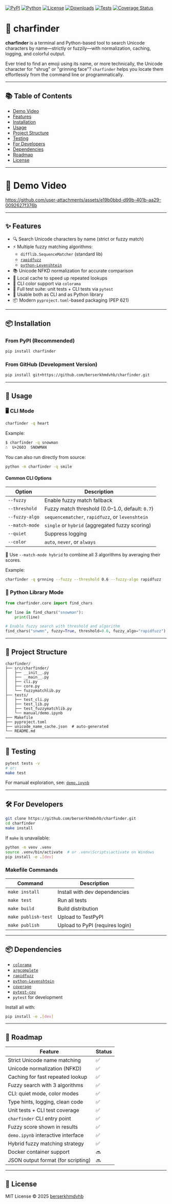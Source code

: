 [![PyPI](https://img.shields.io/pypi/v/charfinder)](https://pypi.org/project/charfinder/)
[![Python](https://img.shields.io/pypi/pyversions/charfinder)](https://pypi.org/project/charfinder/)
[![License](https://img.shields.io/github/license/berserkhmdvhb/charfinder)](LICENSE)
[![Downloads](https://static.pepy.tech/badge/charfinder/month)](https://pepy.tech/project/charfinder)
[![Tests](https://github.com/berserkhmdvhb/charfinder/actions/workflows/tests.yml/badge.svg)](https://github.com/berserkhmdvhb/charfinder/actions/workflows/tests.yml)
[![Coverage Status](https://coveralls.io/repos/github/berserkhmdvhb/charfinder/badge.svg?branch=main)](https://coveralls.io/github/berserkhmdvhb/charfinder?branch=main)

# 🔎 charfinder

**charfinder** is a terminal and Python-based tool to search Unicode characters by name—strictly or fuzzily—with normalization, caching, logging, and colorful output.

Ever tried to find an emoji using its name, or more technically, the Unicode character for "shrug" or "grinning face"? `charfinder` helps you locate them effortlessly from the command line or programmatically.

---

## 📚 Table of Contents

- [Demo Video](#-demo-video)
- [Features](#-features)
- [Installation](#-installation)
- [Usage](#-usage)
- [Project Structure](#-project-structure)
- [Testing](#-testing)
- [For Developers](#-for-developers)
- [Dependencies](#-dependencies)
- [Roadmap](#-roadmap)
- [License](#-license)

---

# 🎥 Demo Video

https://github.com/user-attachments/assets/e19b0bbd-d99b-401b-aa29-0092627f376b

---

## ✨ Features

- 🔍 Search Unicode characters by name (strict or fuzzy match)
- ⚡ Multiple fuzzy matching algorithms:
  - `difflib.SequenceMatcher` (standard lib)
  - [`rapidfuzz`](https://github.com/maxbachmann/RapidFuzz)
  - [`python-Levenshtein`](https://github.com/ztane/python-Levenshtein)
- 📚 Unicode NFKD normalization for accurate comparison
- 💾 Local cache to speed up repeated lookups
- 🎨 CLI color support via `colorama`
- 🧪 Full test suite: unit tests + CLI tests via `pytest`
- 🐍 Usable both as CLI and as Python library
- 📦 Modern `pyproject.toml`-based packaging (PEP 621)

---

## 📦 Installation

### From PyPI (Recommended)

```bash
pip install charfinder
```

### From GitHub (Development Version)

```bash
pip install git+https://github.com/berserkhmdvhb/charfinder.git
```

---

## 🚀 Usage

### 🖥 CLI Mode

```bash
charfinder -q heart
```

Example:

```bash
$ charfinder -q snowman
☃  U+2603  SNOWMAN
```

You can also run directly from source:

```bash
python -m charfinder -q smile
```

#### Common CLI Options

| Option            | Description                                                 |
|-------------------|-------------------------------------------------------------|
| `--fuzzy`         | Enable fuzzy match fallback                                 |
| `--threshold`     | Fuzzy match threshold (0.0–1.0, default: `0.7`)             |
| `--fuzzy-algo`    | `sequencematcher`, `rapidfuzz`, or `levenshtein`           |
| `--match-mode`    | `single` or `hybrid` (aggregated fuzzy scoring)            |
| `--quiet`         | Suppress logging                                           |
| `--color`         | `auto`, `never`, or `always`                               |

🧠 Use `--match-mode hybrid` to combine all 3 algorithms by averaging their scores.

Example:

```bash
charfinder -q grnning --fuzzy --threshold 0.6 --fuzzy-algo rapidfuzz
```

### 🐍 Python Library Mode

```python
from charfinder.core import find_chars

for line in find_chars("snowman"):
    print(line)

# Enable fuzzy search with threshold and algorithm
find_chars("snwmn", fuzzy=True, threshold=0.6, fuzzy_algo="rapidfuzz")
```

---

## 📂 Project Structure

```
charfinder/
├── src/charfinder/
│   ├── __init__.py
│   ├── __main__.py
│   ├── cli.py
│   ├── core.py
│   └── fuzzymatchlib.py
├── tests/
│   ├── test_cli.py
│   ├── test_lib.py
│   ├── test_fuzzymatchlib.py
│   └── manual/demo.ipynb
├── Makefile
├── pyproject.toml
├── unicode_name_cache.json  # auto-generated
└── README.md
```

---

## 🧪 Testing

```bash
pytest tests -v
# or:
make test
```

For manual exploration, see: [`demo.ipynb`](https://github.com/berserkhmdvhb/charfinder/blob/main/tests/manual/demo.ipynb)

---

## 🛠 For Developers

```bash
git clone https://github.com/berserkhmdvhb/charfinder.git
cd charfinder
make install
```

If `make` is unavailable:

```bash
python -m venv .venv
source .venv/bin/activate  # or .venv\Scripts\activate on Windows
pip install -e .[dev]
```

### Makefile Commands

| Command         | Description                    |
|----------------|--------------------------------|
| `make install` | Install with dev dependencies  |
| `make test`    | Run all tests                  |
| `make build`   | Build distribution             |
| `make publish-test` | Upload to TestPyPI       |
| `make publish` | Upload to PyPI (requires login)|

---

## 📦 Dependencies

- [`colorama`](https://pypi.org/project/colorama/)
- [`argcomplete`](https://pypi.org/project/argcomplete/)
- [`rapidfuzz`](https://pypi.org/project/rapidfuzz/)
- [`python-Levenshtein`](https://pypi.org/project/python-Levenshtein/)
- [`coverage`](https://pypi.org/project/coverage/)
- [`pytest-cov`](https://pypi.org/project/pytest-cov/)
- `pytest` for development

Install all with:

```bash
pip install -e .[dev]
```

---

## 📌 Roadmap

| Feature                              | Status |
|--------------------------------------|--------|
| Strict Unicode name matching         | ✅     |
| Unicode normalization (NFKD)         | ✅     |
| Caching for fast repeated lookup     | ✅     |
| Fuzzy search with 3 algorithms       | ✅     |
| CLI: quiet mode, color modes         | ✅     |
| Type hints, logging, clean code      | ✅     |
| Unit tests + CLI test coverage       | ✅     |
| `charfinder` CLI entry point         | ✅     |
| Fuzzy score shown in results         | ✅     |
| `demo.ipynb` interactive interface   | ✅     |
| Hybrid fuzzy matching strategy       | ✅     |
| Docker container support             | 🔜     |
| JSON output format (for scripting)   | 🔜     |

---

## 🧾 License

MIT License © 2025 [berserkhmdvhb](https://github.com/berserkhmdvhb)
